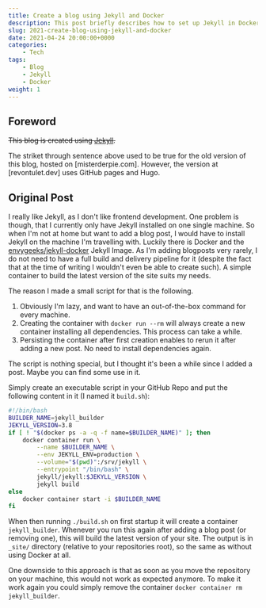 ```yaml
---
title: Create a blog using Jekyll and Docker
description: This post briefly describes how to set up Jekyll in Docker to create your own blog.
slug: 2021-create-blog-using-jekyll-and-docker
date: 2021-04-24 20:00:00+0000
categories:
    - Tech
tags:
    - Blog
    - Jekyll
    - Docker
weight: 1
---
```


## Foreword

~~This blog is created using [Jekyll](https://jekyllrb.com/).~~

The striket through sentence above used to be true for the old version of this blog, hosted on [misterderpie.com].
However, the version at [revontulet.dev] uses GitHub pages and Hugo.

## Original Post

I really like Jekyll, as I don't like frontend development.
One problem is though, that I currently only have Jekyll installed on one single machine.
So when I'm not at home but want to add a blog post, I would have to install Jekyll on the machine I'm travelling with.
Luckily there is Docker and the [envygeeks/jekyll-docker](https://github.com/envygeeks/jekyll-docker) Jekyll Image.
As I'm adding blogposts very rarely, I do not need to have a full build and delivery pipeline for it (despite the fact that at the time of writing I wouldn't even be able to create such).
A simple container to build the latest version of the site suits my needs.

The reason I made a small script for that is the following.
1. Obviously I'm lazy, and want to have an out-of-the-box command for every machine.
2. Creating the container with `docker run --rm` will always create a new container installing all dependencies.
This process can take a while.
3. Persisting the container after first creation enables to rerun it after adding a new post.
No need to install dependencies again.

The script is nothing special, but I thought it's been a while since I added a post.
Maybe you can find some use in it.


Simply create an executable script in your GitHub Repo and put the following content in it (I named it `build.sh`):
```bash
#!/bin/bash
BUILDER_NAME=jekyll_builder
JEKYLL_VERSION=3.8
if [ ! "$(docker ps -a -q -f name=$BUILDER_NAME)" ]; then
    docker container run \
        --name $BUILDER_NAME \
        --env JEKYLL_ENV=production \
        --volume="$(pwd)":/srv/jekyll \
        --entrypoint "/bin/bash" \
        jekyll/jekyll:$JEKYLL_VERSION \
        jekyll build
else
    docker container start -i $BUILDER_NAME
fi
```

When then running `./build.sh` on first startup it will create a container `jekyll_builder`.
Whenever you run this again after adding a blog post (or removing one), this will build the latest version of your site.
The output is in `_site/` directory (relative to your repositories root), so the same as without using Docker at all.

One downside to this approach is that as soon as you move the repository on your machine, this would not work as expected anymore.
To make it work again you could simply remove the container `docker container rm jekyll_builder`.
